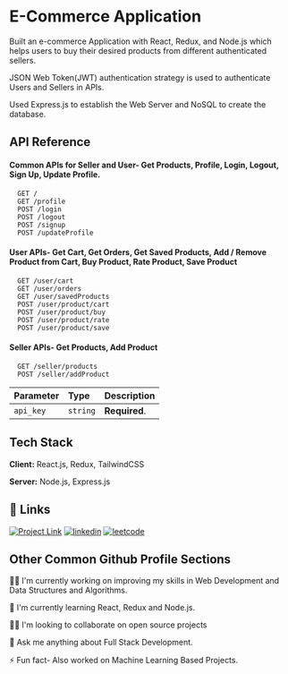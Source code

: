
# E-Commerce Application

Built an e-commerce Application with React, Redux, and Node.js which helps users to buy their desired products from different authenticated sellers.

JSON Web Token(JWT) authentication strategy is used to authenticate Users and Sellers in APIs.

Used Express.js to establish the Web Server and NoSQL to create the database.


## API Reference

#### Common APIs for Seller and User- Get Products, Profile, Login, Logout, Sign Up, Update Profile.

```http
  GET /
  GET /profile
  POST /login
  POST /logout
  POST /signup
  POST /updateProfile
```

#### User APIs- Get Cart, Get Orders, Get Saved Products, Add / Remove Product from Cart, Buy Product, Rate Product, Save Product 

```http
  GET /user/cart
  GET /user/orders
  GET /user/savedProducts
  POST /user/product/cart
  POST /user/product/buy
  POST /user/product/rate
  POST /user/product/save
```

#### Seller APIs- Get Products, Add Product 

```http
  GET /seller/products
  POST /seller/addProduct
```

| Parameter | Type     | Description                |
| :-------- | :------- | :------------------------- |
| `api_key` | `string` | **Required**.  |

## Tech Stack

**Client:** React.js, Redux, TailwindCSS

**Server:** Node.js, Express.js


## 🔗 Links
[![Project Link](https://img.shields.io/badge/Project_Link-000?style=for-the-badge&logo=ko-fi&logoColor=white)](https://ecommerce-prod-application.netlify.app/)
[![linkedin](https://img.shields.io/badge/linkedin-0A66C2?style=for-the-badge&logo=linkedin&logoColor=white)](https://www.linkedin.com/in/saksham-prajapati-1923421b3/)
[![leetcode](https://img.shields.io/badge/Leetcode-1DA1F2?style=for-the-badge&logo=leetcode&logoColor=white)](https://leetcode.com/Saksham1005/)

## Other Common Github Profile Sections
👩‍💻 I'm currently working on improving my skills in Web Development and Data Structures and Algorithms.

🧠 I'm currently learning React, Redux and Node.js.

👯‍♀️ I'm looking to collaborate on open source projects

💬 Ask me anything about Full Stack Development. 

⚡️ Fun fact- Also worked on Machine Learning Based Projects.

